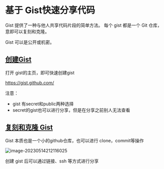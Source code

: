 # 基于 Gist快速分享代码

Gist 提供了一种与他人共享代码片段的简单方法。 每个 gist 都是一个 Git 仓库，意即可以复刻和克隆。

Gist 可以是公开或机密。

## [创建Gist](https://docs.github.com/zh/get-started/writing-on-github/editing-and-sharing-content-with-gists/creating-gists)

打开 gist的主页，即可快速创建gist 

https://gist.github.com/

注意：

- gist 有secret和public两种选择
- secret的gist也可以进行分享，但是在分享之前别人无法查看

## [复刻和克隆 Gist](https://docs.github.com/zh/get-started/writing-on-github/editing-and-sharing-content-with-gists/forking-and-cloning-gists)



Gist 本质也是一个小的github仓库，也可以进行 clone，commit等操作

![image-20230514212116025](https://muyids.oss-cn-beijing.aliyuncs.com/img/image-20230514212116025.png)

创建 gist 后可以通过链接、ssh 等方式进行分享


